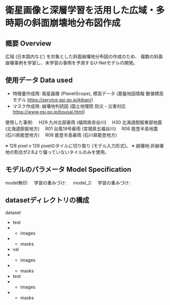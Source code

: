 # 衛星画像と深層学習を活用した広域・多時期の斜面崩壊地分布図作成

## 概要 Overview
広域 (日本国内など) を対象とした斜面崩壊地分布図の作成のため、
複数の斜面崩壊事例を学習し、未学習の事例を予測するU-Netモデルの開発。

## 使用データ Data used
* 特徴量作成用: 衛星画像 (PlanetScope), 標高データ (基盤地図情報 数値標高モデル https://service.gsi.go.jp/kiban/)
* マスク作成用: 崩壊地判読図 (国土地理院 防災・災害対応 https://www.gsi.go.jp/bousai.html)

使用した事例:
　H29 九州北部豪雨 (福岡県赤谷川)
　H30 北海道胆振東部地震 (北海道胆振地方)
　R01 台風19号豪雨 (宮城県五福谷川)
　R06 能登半島地震 (石川県能登地方)
　R06 能登半島豪雨 (石川県能登地方)

※ 128 pixel x 128 pixelのタイルに切り取り (モデル入力形式)。
※ 崩壊地:非崩壊地の割合が2:8より偏っていないタイルのみを使用。

## モデルのパラメータ Model Specification
model無印: 
　学習の重みづけ: 
　
model_2:
　学習の重みづけ: 
 
## datasetディレクトリの構成
dataset
 - test
 - -  images
 - -  masks
 - val
 - -  images
 - -  masks
 - test
 - -  images
 - -  masks
